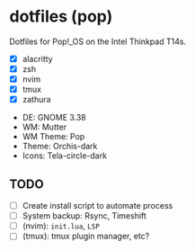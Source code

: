 # dotfiles (pop)

Dotfiles for Pop!_OS on the Intel Thinkpad T14s.

* [X] alacritty
* [X] zsh
* [X] nvim
* [X] tmux
* [X] zathura
* DE: GNOME 3.38
* WM: Mutter
* WM Theme: Pop
* Theme: Orchis-dark
* Icons: Tela-circle-dark

## TODO

* [ ] Create install script to automate process
* [ ] System backup: Rsync, Timeshift
* [ ] (nvim): `init.lua`, `LSP`
* [ ] (tmux): tmux plugin manager, etc?
